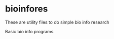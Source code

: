 bioinfores
==========
These are utility files to do simple bio info research

Basic bio info programs
